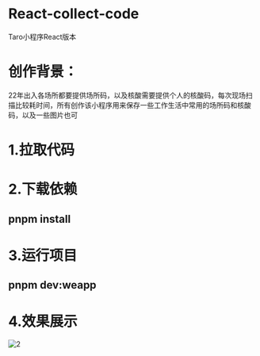 # React-collect-code
Taro小程序React版本
# 创作背景：
22年出入各场所都要提供场所码，以及核酸需要提供个人的核酸码，每次现场扫描比较耗时间，所有创作该小程序用来保存一些工作生活中常用的场所码和核酸码，以及一些图片也可
# 1.拉取代码
# 2.下载依赖
## pnpm install
# 3.运行项目 
## pnpm dev:weapp
# 4.效果展示
![2](https://user-images.githubusercontent.com/52144920/205433983-e1ce9457-d0a3-47ea-8adc-6a6e07a6ba8c.gif)

